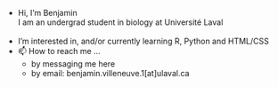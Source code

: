 - Hi, I’m Benjamin<br>
  I am an undergrad student in biology at Université Laval
  <br>
  <br>
- I’m interested in, and/or currently learning R, Python and HTML/CSS
- 📫 How to reach me ...<br>
    * by messaging me here
    * by email: benjamin.villeneuve.1[at]ulaval.ca

